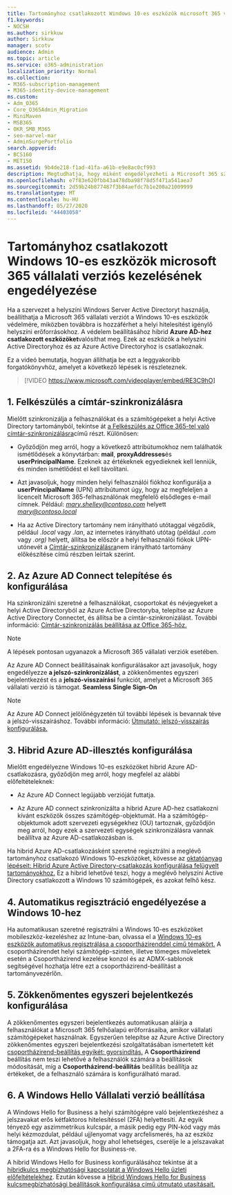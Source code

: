 ```yaml
---
title: Tartományhoz csatlakozott Windows 10-es eszközök microsoft 365 vállalati verziós kezelésének engedélyezése
f1.keywords:
- NOCSH
ms.author: sirkkuw
author: Sirkkuw
manager: scotv
audience: Admin
ms.topic: article
ms.service: o365-administration
localization_priority: Normal
ms.collection:
- M365-subscription-management
- M365-identity-device-management
ms.custom:
- Adm_O365
- Core_O365Admin_Migration
- MiniMaven
- MSB365
- OKR_SMB_M365
- seo-marvel-mar
- AdminSurgePortfolio
search.appverid:
- BCS160
- MET150
ms.assetid: 9b4de218-f1ad-41fa-a61b-e9e8ac0cf993
description: Megtudhatja, hogy miként engedélyezheti a Microsoft 365 számára a helyi Active Directoryhoz csatlakozott Windows 10-eszközök védelmét néhány lépésben.
ms.openlocfilehash: e7f83e620fbb43a478dba98f78d5f471a541aea7
ms.sourcegitcommit: 2d59b24b877487f3b84aefdc7b1e200a21009999
ms.translationtype: MT
ms.contentlocale: hu-HU
ms.lasthandoff: 05/27/2020
ms.locfileid: "44403058"
---
```

# <a name="enable-domain-joined-windows-10-devices-to-be-managed-by-microsoft-365-for-business"></a>Tartományhoz csatlakozott Windows 10-es eszközök microsoft 365 vállalati verziós kezelésének engedélyezése

Ha a szervezet a helyszíni Windows Server Active Directoryt használja, beállíthatja a Microsoft 365 vállalati verziót a Windows 10-es eszközök védelmére, miközben továbbra is hozzáférhet a helyi hitelesítést igénylő helyszíni erőforrásokhoz.
A védelem beállításához hibrid **Azure AD-hez csatlakozott eszközöket**valósíthat meg. Ezek az eszközök a helyszíni Active Directoryhoz és az Azure Active Directoryhoz is csatlakoznak.

Ez a videó bemutatja, hogyan állíthatja be ezt a leggyakoribb forgatókönyvhöz, amelyet a következő lépések is részleteznek.

> [!VIDEO https://www.microsoft.com/videoplayer/embed/RE3C9hO]
  

## <a name="1-prepare-for-directory-synchronization"></a>1. Felkészülés a címtár-szinkronizálásra 

Mielőtt szinkronizálja a felhasználókat és a számítógépeket a helyi Active Directory tartományból, tekintse át [a Felkészülés az Office 365-tel való címtár-szinkronizálásra](https://docs.microsoft.com/office365/enterprise/prepare-for-directory-synchronization)című részt. Különösen:

   - Győződjön meg arról, hogy a következő attribútumokhoz nem találhatók ismétlődések a könyvtárban: **mail**, **proxyAddresses**és **userPrincipalName**. Ezeknek az értékeknek egyedieknek kell lenniük, és minden ismétlődést el kell távolítani.
   
   - Azt javasoljuk, hogy minden helyi felhasználói fiókhoz konfigurálja a **userPrincipalName** (UPN) attribútumot úgy, hogy az megfeleljen a licencelt Microsoft 365-felhasználónak megfelelő elsődleges e-mail címnek. Például: *mary.shelley@contoso.com* helyett *mary@contoso.local*
   
   - Ha az Active Directory tartomány nem irányítható utótaggal végződik, például *.local* vagy *.lan*, az internetes irányítható utótag (például *.com* vagy *.org)* helyett, állítsa be először a helyi felhasználói fiókok UPN-utónevét a [Címtár-szinkronizálásra](https://docs.microsoft.com/office365/enterprise/prepare-a-non-routable-domain-for-directory-synchronization)nem irányítható tartomány előkészítése című részben leírtak szerint. 

## <a name="2-install-and-configure-azure-ad-connect"></a>2. Az Azure AD Connect telepítése és konfigurálása

Ha szinkronizálni szeretné a felhasználókat, csoportokat és névjegyeket a helyi Active Directoryból az Azure Active Directoryba, telepítse az Azure Active Directory Connectet, és állítsa be a címtár-szinkronizálást. További információ: [Címtár-szinkronizálás beállítása az Office 365-höz.](https://docs.microsoft.com/office365/enterprise/set-up-directory-synchronization)

> [!NOTE]
> A lépések pontosan ugyanazok a Microsoft 365 vállalati verziók esetében. 

Az Azure AD Connect beállításainak konfigurálásakor azt javasoljuk, hogy engedélyezze **a jelszó-szinkronizálást**, a zökkenőmentes egyszeri bejelentkezést és a **jelszó-visszaírási** funkciót, amelyet a Microsoft 365 vállalati verzió is támogat. **Seamless Single Sign-On**

> [!NOTE]
> Az Azure AD Connect jelölőnégyzetén túl további lépések is bevannak téve a jelszó-visszaíráshoz. További információ: [Útmutató: jelszó-visszaírás konfigurálása.](https://docs.microsoft.com/azure/active-directory/authentication/howto-sspr-writeback) 

## <a name="3-configure-hybrid-azure-ad-join"></a>3. Hibrid Azure AD-illesztés konfigurálása

Mielőtt engedélyezne Windows 10-es eszközöket hibrid Azure AD-csatlakozásra, győződjön meg arról, hogy megfelel az alábbi előfeltételeknek:

   - Az Azure AD Connect legújabb verzióját futtatja.

   - Az Azure AD connect szinkronizálta a hibrid Azure AD-hez csatlakozni kívánt eszközök összes számítógép-objektumát. Ha a számítógép-objektumok adott szervezeti egységekhez (OU) tartoznak, győződjön meg arról, hogy ezek a szervezeti egységek szinkronizálásra vannak beállítva az Azure AD-csatlakozásban is.

Ha hibrid Azure AD-csatlakozásként szeretné regisztrálni a meglévő tartományhoz csatlakozó Windows 10-eszközöket, kövesse az [oktatóanyag lépéseit: Hibrid Azure Active Directory-csatlakozás konfigurálása felügyelt tartományokhoz.](https://docs.microsoft.com/azure/active-directory/devices/hybrid-azuread-join-managed-domains#configure-hybrid-azure-ad-join) Ez a hibrid lehetővé teszi, hogy a meglévő helyszíni Active Directory csatlakozott a Windows 10 számítógépek, és azokat felhő kész.
    
## <a name="4-enable-automatic-enrollment-for-windows-10"></a>4. Automatikus regisztráció engedélyezése a Windows 10-hez

 Ha automatikusan szeretné regisztrálni a Windows 10-es eszközöket mobileszköz-kezeléshez az Intune-ban, olvassa el a [Windows 10-es eszközök automatikus regisztrálása a csoportházirenddel című témakört.](https://docs.microsoft.com/windows/client-management/mdm/enroll-a-windows-10-device-automatically-using-group-policy) A csoportházirendet helyi számítógép-szinten, illetve tömeges műveletek esetén a Csoportházirend kezelése konzol és az ADMX-sablonok segítségével hozhatja létre ezt a csoportházirend-beállítást a tartományvezérlőn.

## <a name="5-configure-seamless-single-sign-on"></a>5. Zökkenőmentes egyszeri bejelentkezés konfigurálása

  A zökkenőmentes egyszeri bejelentkezés automatikusan aláírja a felhasználókat a Microsoft 365 felhőalapú erőforrásaiba, amikor vállalati számítógépeket használnak. Egyszerűen telepítse az Azure Active Directory zökkenőmentes egyszeri bejelentkezési szolgáltatásában ismertetett két [csoportházirend-beállítás egyikét: gyorsindítás.](https://docs.microsoft.com/azure/active-directory/hybrid/how-to-connect-sso-quick-start#step-2-enable-the-feature) A **Csoportházirend** beállítás nem teszi lehetővé a felhasználók számára a beállítások módosítását, míg a **Csoportházirend-beállítás** beállítás beállítja az értékeket, de a felhasználó számára is konfigurálható marad.

## <a name="6-set-up-windows-hello-for-business"></a>6. A Windows Hello Vállalati verzió beállítása

 A Windows Hello for Business a helyi számítógépre való bejelentkezéshez a jelszavakat erős kétfaktoros hitelesítéssel (2FA) helyettesíti. Az egyik tényező egy aszimmetrikus kulcspár, a másik pedig egy PIN-kód vagy más helyi kézmozdulat, például ujjlenyomat vagy arcfelismerés, ha az eszköz támogatja azt. Azt javasoljuk, hogy ahol lehetséges, cserélje le a jelszavakat a 2FA-ra és a Windows Hello for Business-re.

A hibrid Windows Hello for Business konfigurálásához tekintse át a [hibridkulcs megbízhatósági kapcsolatát a Windows Hello üzleti előfeltételekhez](https://docs.microsoft.com/windows/security/identity-protection/hello-for-business/hello-hybrid-key-trust-prereqs). Ezután kövesse a [Hibrid Windows Hello for Business kulcsmegbízhatósági beállítások konfigurálása című útmutató utasításait.](https://docs.microsoft.com/windows/security/identity-protection/hello-for-business/hello-hybrid-key-whfb-settings) 
